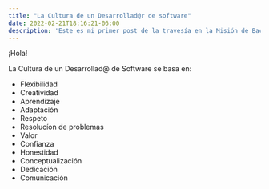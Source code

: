 ```yaml
---
title: "La Cultura de un Desarrollad@r de software"
date: 2022-02-21T18:16:21-06:00
description: 'Este es mi primer post de la travesía en la Misión de Backend con Node JS de Launch X.'
---
```


¡Hola!

La Cultura de un Desarrollad@ de Software se basa en:

- Flexibilidad
- Creatividad
- Aprendizaje
- Adaptación
- Respeto
- Resolucíon de problemas
- Valor
- Confianza
- Honestidad
- Conceptualización
- Dedicación
- Comunicación

